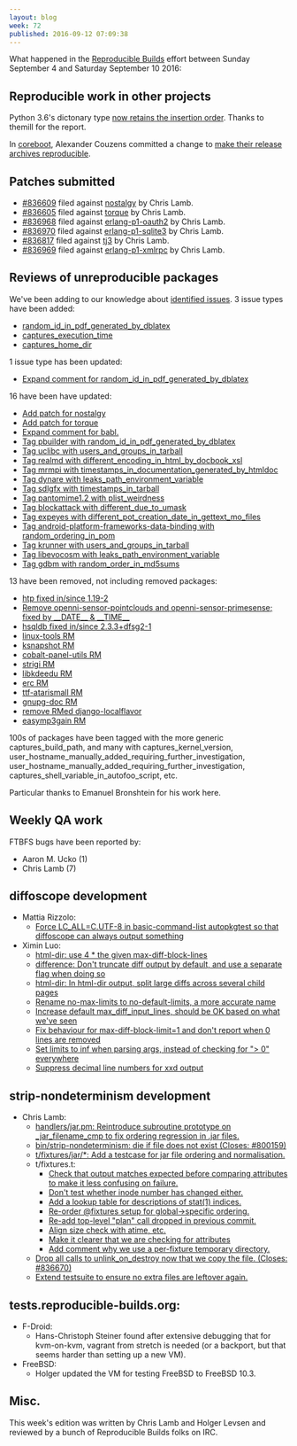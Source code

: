 ```yaml
---
layout: blog
week: 72
published: 2016-09-12 07:09:38
---
```


What happened in the [Reproducible
Builds](https://wiki.debian.org/ReproducibleBuilds) effort between Sunday September 4 and Saturday September 10 2016:


Reproducible work in other projects
-----------------------------------

Python 3.6's dictonary type [now retains the insertion order](https://mail.python.org/pipermail/python-dev/2016-September/146327.html). Thanks to themill for the report.

In [coreboot](https://coreboot.org/), Alexander Couzens committed a change to [make their release archives reproducible](https://review.coreboot.org/#/c/16556/).

Patches submitted
-----------------

* [#836609](https://bugs.debian.org/836609) filed against [nostalgy](https://tracker.debian.org/pkg/nostalgy) by Chris Lamb.
* [#836605](https://bugs.debian.org/836605) filed against [torque](https://tracker.debian.org/pkg/torque) by Chris Lamb.
* [#836968](https://bugs.debian.org/836968) filed against [erlang-p1-oauth2](https://tracker.debian.org/pkg/erlang-p1-oauth2) by Chris Lamb.
* [#836970](https://bugs.debian.org/836970) filed against [erlang-p1-sqlite3](https://tracker.debian.org/pkg/erlang-p1-sqlite3) by Chris Lamb.
* [#836817](https://bugs.debian.org/836817) filed against [tj3](https://tracker.debian.org/pkg/tj3) by Chris Lamb.
* [#836969](https://bugs.debian.org/836969) filed against [erlang-p1-xmlrpc](https://tracker.debian.org/pkg/erlang-p1-xmlrpc) by Chris Lamb.

Reviews of unreproducible packages
----------------------------------

We've been adding to our knowledge about [identified issues](https://tests.reproducible-builds.org/debian/index_issues.html). 3 issue types have been added:

- [random\_id\_in\_pdf\_generated\_by\_dblatex](https://salsa.debian.org/reproducible-builds/reproducible-notes/commit/8c55528)
- [captures\_execution\_time](https://salsa.debian.org/reproducible-builds/reproducible-notes/commit/51fa0db)
- [captures\_home\_dir](https://salsa.debian.org/reproducible-builds/reproducible-notes/commit/f047647)

1 issue type has been updated:

- [Expand comment for random\_id\_in\_pdf\_generated\_by\_dblatex](https://salsa.debian.org/reproducible-builds/reproducible-notes/commit/e1b6096)

16 have been have updated:

- [Add patch for nostalgy](https://salsa.debian.org/reproducible-builds/reproducible-notes/commit/5f022d4)
- [Add patch for torque](https://salsa.debian.org/reproducible-builds/reproducible-notes/commit/8cf63fd)
- [Expand comment for babl.](https://salsa.debian.org/reproducible-builds/reproducible-notes/commit/b251b66)
- [Tag pbuilder with random\_id\_in\_pdf\_generated\_by\_dblatex](https://salsa.debian.org/reproducible-builds/reproducible-notes/commit/8faf6ab)
- [Tag uclibc with users\_and\_groups\_in\_tarball](https://salsa.debian.org/reproducible-builds/reproducible-notes/commit/f96b930)
- [Tag realmd with different\_encoding\_in\_html\_by\_docbook\_xsl](https://salsa.debian.org/reproducible-builds/reproducible-notes/commit/f671e0a)
- [Tag mrmpi with timestamps\_in\_documentation\_generated\_by\_htmldoc](https://salsa.debian.org/reproducible-builds/reproducible-notes/commit/ee2f4b5)
- [Tag dynare with leaks\_path\_environment\_variable](https://salsa.debian.org/reproducible-builds/reproducible-notes/commit/e500d0e)
- [Tag sdlgfx with timestamps\_in\_tarball](https://salsa.debian.org/reproducible-builds/reproducible-notes/commit/e4373c9)
- [Tag pantomime1.2 with plist\_weirdness](https://salsa.debian.org/reproducible-builds/reproducible-notes/commit/f2c9f41)
- [Tag blockattack with different\_due\_to\_umask](https://salsa.debian.org/reproducible-builds/reproducible-notes/commit/08c6d38)
- [Tag expeyes with different\_pot\_creation\_date\_in\_gettext\_mo\_files](https://salsa.debian.org/reproducible-builds/reproducible-notes/commit/d38ec62)
- [Tag android-platform-frameworks-data-binding with random\_ordering\_in\_pom](https://salsa.debian.org/reproducible-builds/reproducible-notes/commit/65e4b9e)
- [Tag krunner with users\_and\_groups\_in\_tarball](https://salsa.debian.org/reproducible-builds/reproducible-notes/commit/be739b5)
- [Tag libevocosm with leaks\_path\_environment\_variable](https://salsa.debian.org/reproducible-builds/reproducible-notes/commit/78c8d56)
- [Tag gdbm with random\_order\_in\_md5sums](https://salsa.debian.org/reproducible-builds/reproducible-notes/commit/b2ec64c)

13 have been removed, not including removed packages:

- [htp fixed in/since 1.19-2](https://salsa.debian.org/reproducible-builds/reproducible-notes/commit/e5ee188)
- [Remove openni-sensor-pointclouds and openni-sensor-primesense; fixed by \_\_DATE\_\_ & \_\_TIME\_\_](https://salsa.debian.org/reproducible-builds/reproducible-notes/commit/9eb1e0c)
- [hsqldb fixed in/since 2.3.3+dfsg2-1](https://salsa.debian.org/reproducible-builds/reproducible-notes/commit/a110dfa)
- [linux-tools RM](https://salsa.debian.org/reproducible-builds/reproducible-notes/commit/59def95)
- [ksnapshot RM](https://salsa.debian.org/reproducible-builds/reproducible-notes/commit/a8eeb3b)
- [cobalt-panel-utils RM](https://salsa.debian.org/reproducible-builds/reproducible-notes/commit/1e34efc)
- [strigi RM](https://salsa.debian.org/reproducible-builds/reproducible-notes/commit/45b511c)
- [libkdeedu RM](https://salsa.debian.org/reproducible-builds/reproducible-notes/commit/249949e)
- [erc RM](https://salsa.debian.org/reproducible-builds/reproducible-notes/commit/74c1823)
- [ttf-atarismall RM](https://salsa.debian.org/reproducible-builds/reproducible-notes/commit/7e5bed2)
- [gnupg-doc RM](https://salsa.debian.org/reproducible-builds/reproducible-notes/commit/bea22ab)
- [remove RMed django-localflavor](https://salsa.debian.org/reproducible-builds/reproducible-notes/commit/6a29e33)
- [easymp3gain RM](https://salsa.debian.org/reproducible-builds/reproducible-notes/commit/cc5de6f)

100s of packages have been tagged with the more generic captures\_build\_path, and many with captures\_kernel\_version, user\_hostname\_manually\_added\_requiring\_further\_investigation, user\_hostname\_manually\_added\_requiring\_further\_investigation, captures\_shell\_variable\_in\_autofoo\_script, etc.

Particular thanks to Emanuel Bronshtein for his work here.


Weekly QA work
--------------

FTBFS bugs have been reported by:

 - Aaron M. Ucko (1)
 - Chris Lamb (7)


diffoscope development
----------------------

- Mattia Rizzolo:
  - [Force LC\_ALL=C.UTF-8 in basic-command-list autopkgtest so that diffoscope can always output something](https://salsa.debian.org/reproducible-builds/diffoscope/commit/7e0cba0)
- Ximin Luo:
  - [html-dir: use 4 * the given max-diff-block-lines](https://salsa.debian.org/reproducible-builds/diffoscope/commit/8a4729c)
  - [difference: Don't truncate diff output by default, and use a separate flag when doing so](https://salsa.debian.org/reproducible-builds/diffoscope/commit/35d48f9)
  - [html-dir: In html-dir output, split large diffs across several child pages](https://salsa.debian.org/reproducible-builds/diffoscope/commit/9d80421)
  - [Rename no-max-limits to no-default-limits, a more accurate name](https://salsa.debian.org/reproducible-builds/diffoscope/commit/a12ded4)
  - [Increase default max\_diff\_input\_lines, should be OK based on what we've seen](https://salsa.debian.org/reproducible-builds/diffoscope/commit/83593ea)
  - [Fix behaviour for max-diff-block-limit=1 and don't report when 0 lines are removed](https://salsa.debian.org/reproducible-builds/diffoscope/commit/9cb0b94)
  - [Set limits to inf when parsing args, instead of checking for "> 0" everywhere](https://salsa.debian.org/reproducible-builds/diffoscope/commit/b43a3a5)
  - [Suppress decimal line numbers for xxd output](https://salsa.debian.org/reproducible-builds/diffoscope/commit/341be07)


strip-nondeterminism development
--------------------------------

- Chris Lamb:
  - [handlers/jar.pm: Reintroduce subroutine prototype on \_jar\_filename\_cmp to fix ordering regression in .jar files.](https://salsa.debian.org/reproducible-builds/strip-nondeterminism.git/commit/?id=7ad7a41)
  - [bin/strip-nondeterminism: die if file does not exist (Closes: #800159)](https://salsa.debian.org/reproducible-builds/strip-nondeterminism.git/commit/?id=5a2c35d)
  - [t/fixtures/jar/*: Add a testcase for jar file ordering and normalisation.](https://salsa.debian.org/reproducible-builds/strip-nondeterminism.git/commit/?id=ead819d)
  - t/fixtures.t:
      - [Check that output matches expected before comparing attributes to make it less confusing on failure.](https://salsa.debian.org/reproducible-builds/strip-nondeterminism.git/commit/?id=a321000)
      - [Don't test whether inode number has changed either.](https://salsa.debian.org/reproducible-builds/strip-nondeterminism.git/commit/?id=dd1f601)
      - [Add a lookup table for descriptions of stat(1) indices.](https://salsa.debian.org/reproducible-builds/strip-nondeterminism.git/commit/?id=76d5520)
      - [Re-order @fixtures setup for global->specific ordering.](https://salsa.debian.org/reproducible-builds/strip-nondeterminism.git/commit/?id=d64ace5)
      - [Re-add top-level "plan" call dropped in previous commit.](https://salsa.debian.org/reproducible-builds/strip-nondeterminism.git/commit/?id=8f0b1a9)
      - [Align size check with atime, etc.](https://salsa.debian.org/reproducible-builds/strip-nondeterminism.git/commit/?id=49475ed)
      - [Make it clearer that we are checking for attributes](https://salsa.debian.org/reproducible-builds/strip-nondeterminism.git/commit/?id=dfd3244)
      - [Add comment why we use a per-fixture temporary directory.](https://salsa.debian.org/reproducible-builds/strip-nondeterminism.git/commit/?id=e4c264c)
  - [Drop all calls to unlink\_on\_destroy now that we copy the file. (Closes: #836670)](https://salsa.debian.org/reproducible-builds/strip-nondeterminism.git/commit/?id=d05d82b)
  - [Extend testsuite to ensure no extra files are leftover again.](https://salsa.debian.org/reproducible-builds/strip-nondeterminism.git/commit/?id=9f96609)


tests.reproducible-builds.org:
------------------------------

- F-Droid:
  - Hans-Christoph Steiner found after extensive debugging that for kvm-on-kvm, vagrant from stretch is needed (or a backport, but that seems harder than setting up a new VM).
- FreeBSD:
  - Holger updated the VM for testing FreeBSD to FreeBSD 10.3.

Misc.
-----

This week's edition was written by Chris Lamb and Holger Levsen and reviewed by a bunch of Reproducible Builds folks on IRC.
